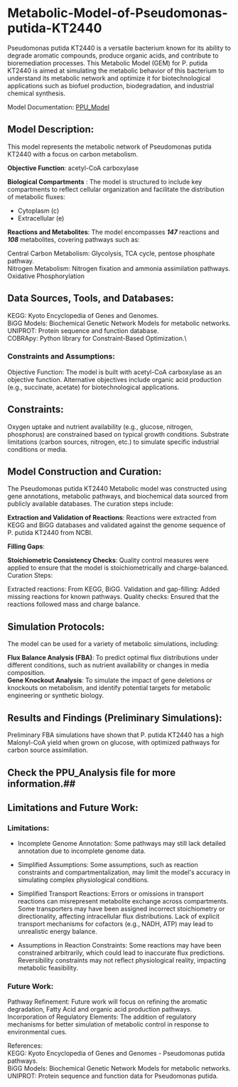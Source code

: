# Metabolic-Model-of-Pseudomonas-putida-KT2440
Pseudomonas putida KT2440 is a versatile bacterium known for its ability to degrade aromatic compounds, produce organic acids, and contribute to bioremediation processes. This Metabolic Model (GEM) for P. putida KT2440 is aimed at simulating the metabolic behavior of this bacterium to understand its metabolic network and optimize it for biotechnological applications such as biofuel production, biodegradation, and industrial chemical synthesis.

Model Documentation: [PPU_Model](https://1drv.ms/x/c/82e11bf00f8ea8cf/EVeHvyZ0z2ZHvUd4_58L0dABH9neKiB0Peu-2xDo1CZh2w?e=dWcDdJ)
## Model Description:
This model represents the metabolic network of Pseudomonas putida KT2440 with a focus on carbon metabolism. 

**Objective Function**: acetyl-CoA carboxylase

**Biological Compartments** : The model is structured to include key compartments to reflect cellular organization and facilitate the distribution of metabolic fluxes:

* Cytoplasm (c)
* Extracellular (e)
  
**Reactions and Metabolites**:
The model encompasses ***147*** reactions and ***108*** metabolites, covering pathways such as:

Central Carbon Metabolism: Glycolysis, TCA cycle, pentose phosphate pathway.\
Nitrogen Metabolism: Nitrogen fixation and ammonia assimilation pathways.\
Oxidative Phosphorylation 

## Data Sources, Tools, and Databases:
KEGG: Kyoto Encyclopedia of Genes and Genomes.\
BiGG Models: Biochemical Genetic Network Models for metabolic networks.\
UNIPROT: Protein sequence and function database.\
COBRApy: Python library for Constraint-Based Optimization.\

### Constraints and Assumptions:
Objective Function: The model is built with acetyl-CoA carboxylase as an objective function. Alternative objectives include organic acid production (e.g., succinate, acetate) for biotechnological applications.

## Constraints:

Oxygen uptake and nutrient availability (e.g., glucose, nitrogen, phosphorus) are constrained based on typical growth conditions.
Substrate limitations (carbon sources, nitrogen, etc.) to simulate specific industrial conditions or media.

## Model Construction and Curation:
The Pseudomonas putida KT2440 Metabolic model was constructed using gene annotations, metabolic pathways, and biochemical data sourced from publicly available databases. The curation steps include:

**Extraction and Validation of Reactions**: Reactions were extracted from KEGG and BiGG databases and validated against the genome sequence of P. putida KT2440 from NCBI.

**Filling Gaps**: 

**Stoichiometric Consistency Checks**: Quality control measures were applied to ensure that the model is stoichiometrically and charge-balanced.\
Curation Steps: 

Extracted reactions: From KEGG, BiGG. 
Validation and gap-filling: Added missing reactions for known pathways. 
Quality checks: Ensured that the reactions followed mass and charge balance.

## Simulation Protocols:
The model can be used for a variety of metabolic simulations, including:

**Flux Balance Analysis (FBA)**: To predict optimal flux distributions under different conditions, such as nutrient availability or changes in media composition.<br/>
**Gene Knockout Analysis**: To simulate the impact of gene deletions or knockouts on metabolism, and identify potential targets for metabolic engineering or synthetic biology.

## Results and Findings (Preliminary Simulations):
Preliminary FBA simulations have shown that P. putida KT2440 has a high Malonyl-CoA yield when grown on glucose, with optimized pathways for carbon source assimilation.<br/>

## Check the PPU_Analysis file for more information.##

## Limitations and Future Work:
### Limitations:
* Incomplete Genome Annotation: Some pathways may still lack detailed annotation due to incomplete genome data.
  
* Simplified Assumptions: Some assumptions, such as reaction constraints and compartmentalization, may limit the model's accuracy in simulating complex physiological conditions.

* Simplified Transport Reactions: Errors or omissions in transport reactions can misrepresent metabolite exchange across compartments. Some transporters may have been assigned incorrect stoichiometry or directionality, affecting intracellular flux distributions. Lack of explicit transport mechanisms for cofactors (e.g., NADH, ATP) may lead to unrealistic energy balance.

* Assumptions in Reaction Constraints: Some reactions may have been constrained arbitrarily, which could lead to inaccurate flux predictions. Reversibility constraints may not reflect physiological reality, impacting metabolic feasibility.

### Future Work:
Pathway Refinement: Future work will focus on refining the aromatic degradation, Fatty Acid and organic acid production pathways.
Incorporation of Regulatory Elements: The addition of regulatory mechanisms for better simulation of metabolic control in response to environmental cues.

References:\
KEGG: Kyoto Encyclopedia of Genes and Genomes - Pseudomonas putida pathways.<br/> 
BiGG Models: Biochemical Genetic Network Models for metabolic networks.<br/>
UNIPROT: Protein sequence and function data for Pseudomonas putida.<br/>
